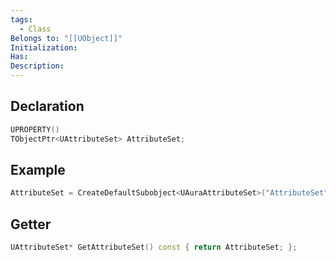 ```yaml
---
tags:
  - Class
Belongs to: "[[UObject]]"
Initialization: 
Has: 
Description:
---
```


## Declaration
```cpp
UPROPERTY() 
TObjectPtr<UAttributeSet> AttributeSet;
```

## Example
```cpp
AttributeSet = CreateDefaultSubobject<UAuraAttributeSet>("AttributeSet");
```

## Getter
```cpp
UAttributeSet* GetAttributeSet() const { return AttributeSet; };
```